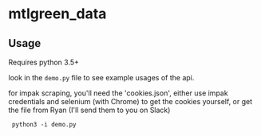 # mtlgreen_data

## Usage

Requires python 3.5+

look in the `demo.py` file to see example usages of the api.

for impak scraping, you'll need the 'cookies.json', 
either use impak credentials and selenium (with Chrome) to get the cookies yourself, 
or get the file from Ryan (I'll send them to you on Slack)

     python3 -i demo.py
